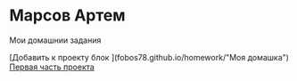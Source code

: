 # Марсов Артем
Мои домашнии задания

[Добавить к проекту блок ](fobos78.github.io/homework/"Моя домашка")  
[Первая часть проекта](fobos78.github.io/project1/ "проект")
